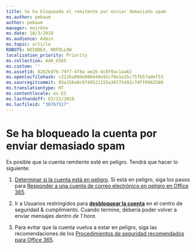 ```yaml
---
title: Se ha bloqueado el remitente por enviar demasiado spam
ms.author: pebaum
author: pebaum
manager: mnirkhe
ms.date: 10/3/2018
ms.audience: Admin
ms.topic: article
ROBOTS: NOINDEX, NOFOLLOW
localization_priority: Priority
ms.collection: Adm_O365
ms.custom: ''
ms.assetid: 8282bd76-79f7-4f8a-ae2b-dc8f9ac1aa62
ms.openlocfilehash: c2226a00de806049e92cf0e1e25c75fb57adef53
ms.sourcegitcommit: 03a156a9c9740521155a30775492c7dff0982588
ms.translationtype: HT
ms.contentlocale: es-ES
ms.lasthandoff: 03/22/2019
ms.locfileid: "30767517"
---
```

# <a name="account-is-blocked-for-sending-too-much-spam"></a>Se ha bloqueado la cuenta por enviar demasiado spam

Es posible que la cuenta remitente esté en peligro. Tendrá que hacer lo siguiente:
  
1. [Determinar si la cuenta está en peligro](https://support.microsoft.com/help/2551603/how-to-determine-whether-your-office-365-account-has-been-compromised). Si está en peligro, siga los pasos para [Responder a una cuenta de correo electrónico en peligro en Office 365](https://docs.microsoft.com/office365/securitycompliance/responding-to-a-compromised-email-account).
    
2. Ir a Usuarios restringidos para **[desbloquear la cuenta](https://protection.office.com/?hash=/restrictedusers)** en el centro de seguridad &amp; cumplimiento. Cuando termine, debería poder volver a enviar mensajes *dentro de 1 hora*. 
    
3. Para evitar que la cuenta vuelva a estar en peligro, siga las recomendaciones de los [Procedimientos de seguridad recomendados para Office 365](https://support.office.com/article/9295e396-e53d-49b9-ae9b-0b5828cdedc3.aspx).
  

